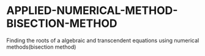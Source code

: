 # APPLIED-NUMERICAL-METHOD-BISECTION-METHOD
Finding the roots of a algebraic and transcendent equations using numerical methods(bisection method)
